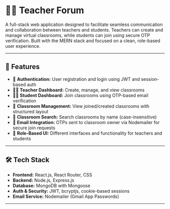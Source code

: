 # 🧑‍🏫 Teacher Forum

A full-stack web application designed to facilitate seamless communication and collaboration between teachers and students. Teachers can create and manage virtual classrooms, while students can join using secure OTP verification. Built with the MERN stack and focused on a clean, role-based user experience.

---

## 🚀 Features

- 🔐 **Authentication:** User registration and login using JWT and session-based auth
- 👨‍🏫 **Teacher Dashboard:** Create, manage, and view classrooms
- 👨‍🎓 **Student Dashboard:** Join classrooms using OTP-based email verification
- 🏫 **Classroom Management:** View joined/created classrooms with structured layout
- 🔎 **Classroom Search:** Search classrooms by name (case-insensitive)
- 📨 **Email Integration:** OTPs sent to classroom owner via Nodemailer for secure join requests
- 📄 **Role-Based UI:** Different interfaces and functionality for teachers and students

---

## 🛠 Tech Stack

- **Frontend:** React.js, React Router, CSS
- **Backend:** Node.js, Express.js
- **Database:** MongoDB with Mongoose
- **Auth & Security:** JWT, bcryptjs, cookie-based sessions
- **Email Service:** Nodemailer (Gmail App Passwords)

---

